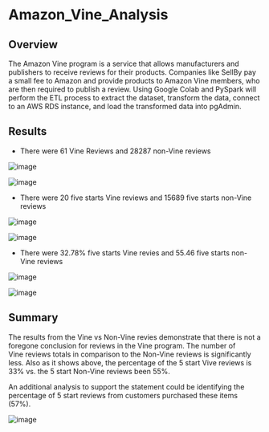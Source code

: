 # Amazon_Vine_Analysis

## Overview

The Amazon Vine program is a service that allows manufacturers and publishers to receive reviews for their products. Companies like SellBy pay 
a small fee to Amazon and provide products to Amazon Vine members, who are then required to publish a review. Using Google Colab and PySpark 
will perform the ETL process to extract the dataset, transform the data, connect to an AWS RDS instance, and load the transformed data into pgAdmin.

## Results

- There were 61 Vine Reviews and 28287 non-Vine reviews

![image](https://user-images.githubusercontent.com/105381777/190047663-36e48c91-0596-465b-8562-3adbf83aa4fd.png)

![image](https://user-images.githubusercontent.com/105381777/190047715-45e9b2be-0ddd-4eec-9c73-9cbf13cb8703.png)


- There were 20 five starts Vine reviews and 15689 five starts non-Vine reviews

![image](https://user-images.githubusercontent.com/105381777/190047881-e27b568c-99e3-48e0-9bfe-31c65d5a8fe7.png)

![image](https://user-images.githubusercontent.com/105381777/190047921-fa94b7e8-998c-49f0-bad7-1903fab05cbe.png)


- There were 32.78% five starts Vine revies and 55.46 five starts non-Vine reviews 

![image](https://user-images.githubusercontent.com/105381777/190048009-72cc0693-d572-4bc3-8ca4-7bfc2e1c8d8a.png)

![image](https://user-images.githubusercontent.com/105381777/190048023-780948a5-4e33-4db0-9716-0973ce96782e.png)


## Summary

The results from the Vine vs Non-Vine revies demonstrate that there is not a foregone conclusion for reviews in the Vine program.  The number of    
Vine reviews totals in comparison to the Non-Vine reviews is significantly less.  Also as it shows above, the percentage of the 5 start Vive reviews
is 33% vs. the 5 start Non-Vine reviews been 55%.

An additional analysis to support the statement could be identifying the percentage of 5 start reviews from customers purchased these items (57%).  

![image](https://user-images.githubusercontent.com/105381777/190048586-eedf732d-86cf-473f-b461-a0b88958e34e.png)






